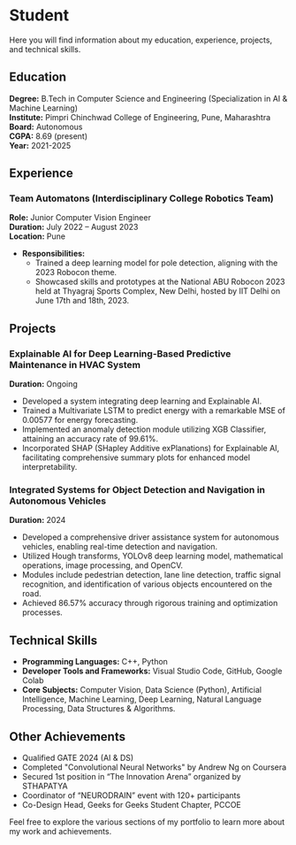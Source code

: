 # Student

Here you will find information about my education, experience, projects, and technical skills.

## Education

**Degree:** B.Tech in Computer Science and Engineering (Specialization in AI & Machine Learning)  
**Institute:** Pimpri Chinchwad College of Engineering, Pune, Maharashtra  
**Board:** Autonomous  
**CGPA:** 8.69 (present)  
**Year:** 2021-2025

## Experience

### Team Automatons (Interdisciplinary College Robotics Team)
**Role:** Junior Computer Vision Engineer  
**Duration:** July 2022 – August 2023  
**Location:** Pune

- **Responsibilities:**
  - Trained a deep learning model for pole detection, aligning with the 2023 Robocon theme.
  - Showcased skills and prototypes at the National ABU Robocon 2023 held at Thyagraj Sports Complex, New Delhi, hosted by IIT Delhi on June 17th and 18th, 2023.

## Projects

### Explainable AI for Deep Learning-Based Predictive Maintenance in HVAC System
**Duration:** Ongoing

- Developed a system integrating deep learning and Explainable AI.
- Trained a Multivariate LSTM to predict energy with a remarkable MSE of 0.00577 for energy forecasting.
- Implemented an anomaly detection module utilizing XGB Classifier, attaining an accuracy rate of 99.61%.
- Incorporated SHAP (SHapley Additive exPlanations) for Explainable AI, facilitating comprehensive summary plots for enhanced model interpretability.

### Integrated Systems for Object Detection and Navigation in Autonomous Vehicles
**Duration:** 2024

- Developed a comprehensive driver assistance system for autonomous vehicles, enabling real-time detection and navigation.
- Utilized Hough transforms, YOLOv8 deep learning model, mathematical operations, image processing, and OpenCV.
- Modules include pedestrian detection, lane line detection, traffic signal recognition, and identification of various objects encountered on the road.
- Achieved 86.57% accuracy through rigorous training and optimization processes.

## Technical Skills

- **Programming Languages:** C++, Python
- **Developer Tools and Frameworks:** Visual Studio Code, GitHub, Google Colab
- **Core Subjects:** Computer Vision, Data Science (Python), Artificial Intelligence, Machine Learning, Deep Learning, Natural Language Processing, Data Structures & Algorithms.

## Other Achievements

- Qualified GATE 2024 (AI & DS)
- Completed "Convolutional Neural Networks" by Andrew Ng on Coursera
- Secured 1st position in “The Innovation Arena” organized by STHAPATYA
- Coordinator of “NEURODRAIN” event with 120+ participants
- Co-Design Head, Geeks for Geeks Student Chapter, PCCOE

Feel free to explore the various sections of my portfolio to learn more about my work and achievements.
